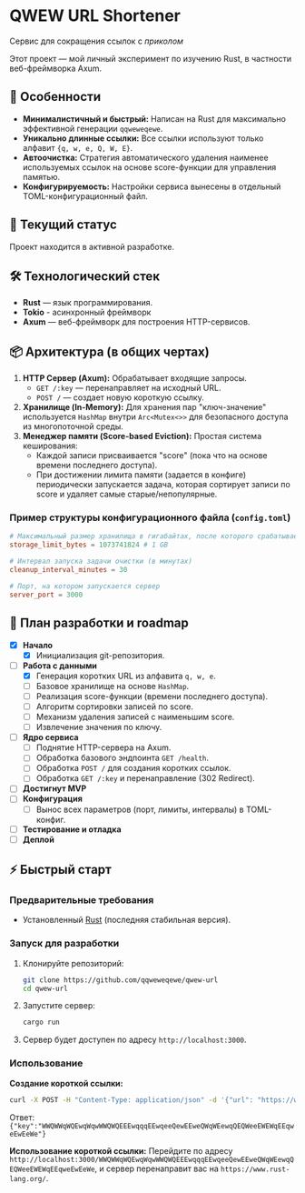 # QWEW URL Shortener

Сервис для сокращения ссылок с *приколом*

Этот проект — мой личный эксперимент по изучению Rust, в частности веб-фреймворка Axum.

## 🚀 Особенности

- **Минималистичный и быстрый:** Написан на Rust для максимально эффективной генерации `qqweweqewe`.
- **Уникально длинные ссылки:** Все ссылки используют только алфавит `{q, w, e, Q, W, E}`.
- **Автоочистка:** Стратегия автоматического удаления наименее используемых ссылок на основе score-функции для управления памятью.
- **Конфигурируемость:** Настройки сервиса вынесены в отдельный TOML-конфигурационный файл.

## 🧪 Текущий статус

Проект находится в активной разработке.

## 🛠 Технологический стек

- **Rust** — язык программирования.
- **Tokio** - асинхронный фреймворк
- **Axum** — веб-фреймворк для построения HTTP-сервисов.

## 📦 Архитектура (в общих чертах)

1.  **HTTP Сервер (Axum):** Обрабатывает входящие запросы.
    - `GET /:key` — перенаправляет на исходный URL.
    - `POST /` — создает новую короткую ссылку.
2.  **Хранилище (In-Memory):** Для хранения пар "ключ-значение" используется `HashMap` внутри `Arc<Mutex<>>` для безопасного доступа из многопоточной среды.
3.  **Менеджер памяти (Score-based Eviction):** Простая система кеширования:
    - Каждой записи присваивается "score" (пока что на основе времени последнего доступа).
    - При достижении лимита памяти (задается в конфиге) периодически запускается задача, которая сортирует записи по score и удаляет самые старые/непопулярные.

### Пример структуры конфигурационного файла (`config.toml`)

```toml
# Максимальный размер хранилища в гигабайтах, после которого срабатывает очистка
storage_limit_bytes = 1073741824 # 1 GB

# Интервал запуска задачи очистки (в минутах)
cleanup_interval_minutes = 30

# Порт, на котором запускается сервер
server_port = 3000
```

## 🚦 План разработки и roadmap

- [x] **Начало**
    - [x] Инициализация git-репозитория.
- [ ] **Работа с данными**
    - [x] Генерация коротких URL из алфавита `q, w, e`.
    - [ ] Базовое хранилище на основе `HashMap`.
    - [ ] Реализация score-функции (времени последнего доступа).
    - [ ] Алгоритм сортировки записей по score.
    - [ ] Механизм удаления записей с наименьшим score.
    - [ ] Извлечение значения по ключу.
- [ ] **Ядро сервиса**
    - [ ] Поднятие HTTP-сервера на Axum.
    - [ ] Обработка базового эндпоинта `GET /health`.
    - [ ] Обработка `POST /` для создания коротких ссылок.
    - [ ] Обработка `GET /:key` и перенаправление (302 Redirect).
- [ ] **Достигнут MVP**
- [ ] **Конфигурация**
    - [ ] Вынос всех параметров (порт, лимиты, интервалы) в TOML-конфиг.
- [ ] **Тестирование и отладка**
- [ ] **Деплой**

## ⚡️ Быстрый старт

### Предварительные требования

- Установленный [Rust](https://rustup.rs/) (последняя стабильная версия).

### Запуск для разработки

1.  Клонируйте репозиторий:
    ```bash
    git clone https://github.com/qqweweqewe/qwew-url
    cd qwew-url
    ```

2.  Запустите сервер:
    ```bash
    cargo run
    ```

3.  Сервер будет доступен по адресу `http://localhost:3000`.

### Использование

**Создание короткой ссылки:**
```bash
curl -X POST -H "Content-Type: application/json" -d '{"url": "https://www.rust-lang.org/"}' http://localhost:3000
```
Ответ: `{"key":"WWQWWqWQEwqWqwWWQWQEEEwqqqEEwqeeQewEEweQWqWEewqQEQWeeEWEWqEEqweEwEeWe"}`

**Использование короткой ссылки:**
Перейдите по адресу `http://localhost:3000/WWQWWqWQEwqWqwWWQWQEEEwqqqEEwqeeQewEEweQWqWEewqQEQWeeEWEWqEEqweEwEeWe`, и сервер перенаправит вас на `https://www.rust-lang.org/`.

